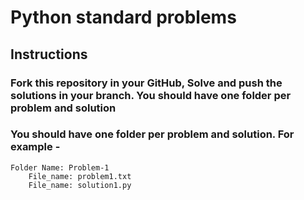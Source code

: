 # Python standard problems

## Instructions

### Fork this repository in your GitHub, Solve and push the solutions in your branch. You should have one folder per problem and solution
### You should have one folder per problem and solution. For example - 

    Folder Name: Problem-1
	    File_name: problem1.txt
	    File_name: solution1.py
